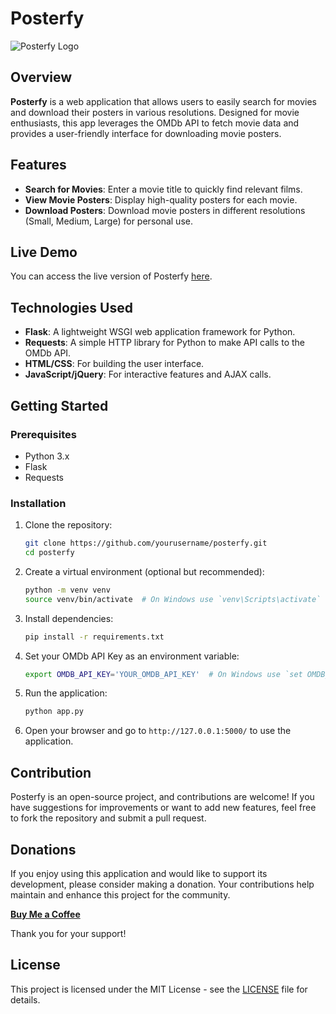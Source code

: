 # Posterfy

![Posterfy Logo](https://via.placeholder.com/150)  <!-- Optional: Add a logo if you have one -->

## Overview

**Posterfy** is a web application that allows users to easily search for movies and download their posters in various resolutions. Designed for movie enthusiasts, this app leverages the OMDb API to fetch movie data and provides a user-friendly interface for downloading movie posters.

## Features

- **Search for Movies**: Enter a movie title to quickly find relevant films.
- **View Movie Posters**: Display high-quality posters for each movie.
- **Download Posters**: Download movie posters in different resolutions (Small, Medium, Large) for personal use.

## Live Demo

You can access the live version of Posterfy [here](https://posterfy-857d6085f031.herokuapp.com/).

## Technologies Used

- **Flask**: A lightweight WSGI web application framework for Python.
- **Requests**: A simple HTTP library for Python to make API calls to the OMDb API.
- **HTML/CSS**: For building the user interface.
- **JavaScript/jQuery**: For interactive features and AJAX calls.

## Getting Started

### Prerequisites

- Python 3.x
- Flask
- Requests

### Installation

1. Clone the repository:
   ```bash
   git clone https://github.com/yourusername/posterfy.git
   cd posterfy
   ```

2. Create a virtual environment (optional but recommended):
   ```bash
   python -m venv venv
   source venv/bin/activate  # On Windows use `venv\Scripts\activate`
   ```

3. Install dependencies:
   ```bash
   pip install -r requirements.txt
   ```

4. Set your OMDb API Key as an environment variable:
   ```bash
   export OMDB_API_KEY='YOUR_OMDB_API_KEY'  # On Windows use `set OMDB_API_KEY='YOUR_OMDB_API_KEY'`
   ```

5. Run the application:
   ```bash
   python app.py
   ```

6. Open your browser and go to `http://127.0.0.1:5000/` to use the application.

## Contribution

Posterfy is an open-source project, and contributions are welcome! If you have suggestions for improvements or want to add new features, feel free to fork the repository and submit a pull request.

## Donations

If you enjoy using this application and would like to support its development, please consider making a donation. Your contributions help maintain and enhance this project for the community.

**[Buy Me a Coffee](https://buymeacoffee.com/yesenkandalama)**

Thank you for your support!

## License

This project is licensed under the MIT License - see the [LICENSE](LICENSE) file for details.